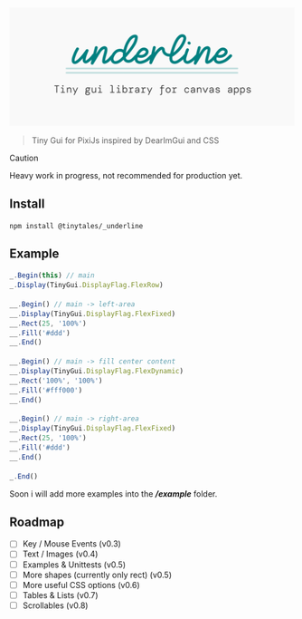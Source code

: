 <picture>
  <source media="(prefers-color-scheme: dark)" srcset="/media/underline_header_dark.png">
  <source media="(prefers-color-scheme: light)" srcset="/media/underline_header_light.png">
  <img alt="_underline header" src="/media/underline_header_light.png">
</picture>

> Tiny Gui for PixiJs inspired by DearImGui and CSS

> [!CAUTION]
> Heavy work in progress, not recommended for production yet.


## Install

```
npm install @tinytales/_underline
```

## Example

```typescript
_.Begin(this) // main
_.Display(TinyGui.DisplayFlag.FlexRow)

__.Begin() // main -> left-area
__.Display(TinyGui.DisplayFlag.FlexFixed)
__.Rect(25, '100%')
__.Fill('#ddd')
__.End()

__.Begin() // main -> fill center content
__.Display(TinyGui.DisplayFlag.FlexDynamic)
__.Rect('100%', '100%')
__.Fill('#fff000')
__.End()

__.Begin() // main -> right-area
__.Display(TinyGui.DisplayFlag.FlexFixed)
__.Rect(25, '100%')
__.Fill('#ddd')
__.End()

_.End()
```

Soon i will add more examples into the **_/example_** folder.

## Roadmap

- [ ] Key / Mouse Events (v0.3)
- [ ] Text / Images (v0.4)
- [ ] Examples & Unittests (v0.5)
- [ ] More shapes (currently only rect) (v0.5)
- [ ] More useful CSS options (v0.6)
- [ ] Tables & Lists (v0.7)
- [ ] Scrollables (v0.8)
